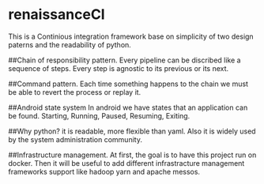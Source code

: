 # renaissanceCI
This is a Continious integration framework base on simplicity of two design paterns and the readability of python.


##Chain of responsibility pattern.
Every pipeline can be discribed like a sequence of steps. Every step is agnostic to its previous or its next.

##Command pattern.
Each time something happens to the chain we must be able to revert the process or replay it.

##Android state system
In android we have states that an application can be found. Starting, Running, Paused, Resuming, Exiting.

##Why python?
it is readable, more flexible than yaml. Also it is widely used by the system administration community.

##Infrastructure management.
At first, the goal is to have this project run on docker. Then it will be useful to add different infrastracture management frameworks support like hadoop yarn and apache messos.
